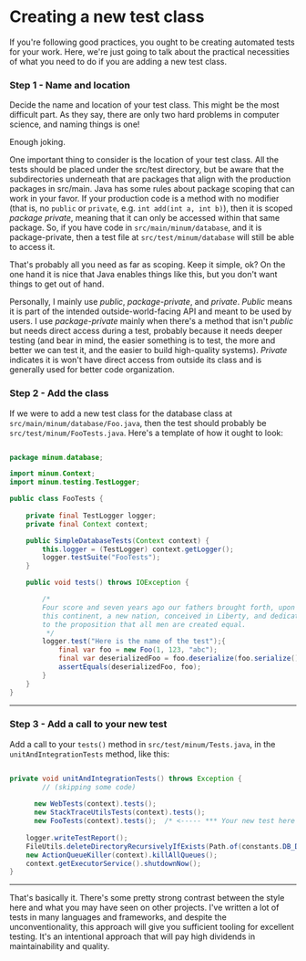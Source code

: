 Creating a new test class
=========================

If you're following good practices, you ought to be creating automated tests for your
work.  Here, we're just going to talk about the practical necessities of what you need
to do if you are adding a new test class.

### Step 1 - Name and location

Decide the name and location of your test class.  This might be the most difficult part. As
they say, there are only two hard problems in computer science, and naming things is one!

Enough joking.

One important thing to consider is the location of your test class.  All the tests should
be placed under the src/test directory, but be aware that the subdirectories underneath
that are packages that align with the production packages in src/main. Java has some rules
about package scoping that can work in your favor.  If your production code is a method
with no modifier (that is, no `public` or `private`, e.g. `int add(int a, int b)`), then it
is scoped _package private_, meaning that it can only be accessed within that same package.
So, if you have code in `src/main/minum/database`, and it is package-private, then a test
file at `src/test/minum/database` will still be able to access it. 

That's probably all you need as far as scoping.  Keep it simple, ok? On the one hand it
is nice that Java enables things like this, but you don't want things to get out of hand.

Personally, I mainly use _public_, _package-private_, and _private_.  _Public_ means it is part 
of the intended outside-world-facing API and meant to be used by users.  I use 
_package-private_ mainly when there's a method that isn't _public_ but needs direct 
access during a test, probably because it needs deeper testing (and bear in mind, the
easier something is to test, the more and better we can test it, and the easier to
build high-quality systems).  _Private_ indicates it is won't have direct access
from outside its class and is generally used for better code organization.

### Step 2 - Add the class

If we were to add a new test class for the database class at `src/main/minum/database/Foo.java`, then
the test should probably be `src/test/minum/FooTests.java`.  Here's a template of how it
ought to look:

```java

package minum.database;

import minum.Context;
import minum.testing.TestLogger;

public class FooTests {
    
    private final TestLogger logger;
    private final Context context;

    public SimpleDatabaseTests(Context context) {
        this.logger = (TestLogger) context.getLogger();
        logger.testSuite("FooTests");
    }

    public void tests() throws IOException {

        /*
        Four score and seven years ago our fathers brought forth, upon 
        this continent, a new nation, conceived in Liberty, and dedicated 
        to the proposition that all men are created equal.
         */
        logger.test("Here is the name of the test");{
            final var foo = new Foo(1, 123, "abc");
            final var deserializedFoo = foo.deserialize(foo.serialize());
            assertEquals(deserializedFoo, foo);
        }
    }
}

```

---

### Step 3 - Add a call to your new test

Add a call to your `tests()` method in `src/test/minum/Tests.java`, in the `unitAndIntegrationTests` method, like this:

```java

private void unitAndIntegrationTests() throws Exception {
        // (skipping some code)
    
      new WebTests(context).tests();
      new StackTraceUtilsTests(context).tests();
      new FooTests(context).tests();  /* <----- *** Your new test here  *** */
    
    logger.writeTestReport();
    FileUtils.deleteDirectoryRecursivelyIfExists(Path.of(constants.DB_DIRECTORY), logger);
    new ActionQueueKiller(context).killAllQueues();
    context.getExecutorService().shutdownNow();
}

```

---

That's basically it.  There's some pretty strong contrast between the style here and
what you may have seen on other projects. I've written a lot of tests in many 
languages and frameworks, and despite the unconventionality, this approach will
give you sufficient tooling for excellent testing. It's an intentional approach that
will pay high dividends in maintainability and quality.